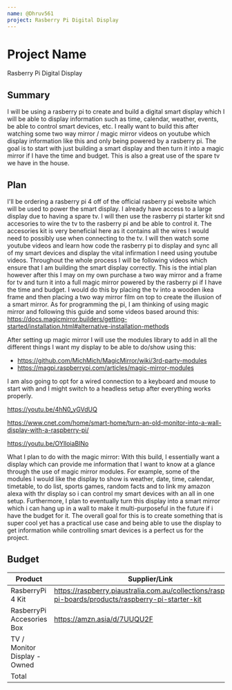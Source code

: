 ```yaml
---
name: @Dhruv561
project: Rasberry Pi Digital Display
---
```


# Project Name
Rasberry Pi Digital Display

## Summary
I will be using a rasberry pi to create and build a digital smart display which I will be able to display information such as time, calendar, weather, events, be able to control smart devices, etc. I really want to build this after watching some two way mirror / magic mirror videos on youtube which display information like this and only being powered by a rasberry pi. The goal is to start with just building a smart display and then turn it into a magic mirror if I have the time and budget. This is also a great use of the spare tv we have in the house.


## Plan

I'll be ordering a rasberry pi 4 off of the official rasberry pi website which will be used to power the smart display. I already have access to a large display due to having a spare tv. I will then use the rasberry pi starter kit snd accesories to wire the tv to the rasberry pi and be able to control it. The accesories kit is very beneficial here as it contains all the wires I would need to possibly use when connecting to the tv. I will then watch some youtube videos and learn how code the rasberry pi to display and sync all of my smart devices and display the vital infirmation I need using youtube videos. Throughout the whole process I will be following videos which ensure that I am building the smart display correctly. This is the intial plan however after this I may on my own purchase a two way mirror and a frame for tv and turn it into a full magic mirror powered by the rasberry pi if I have the time and budget. I would do this by placing the tv into a wooden ikea frame and then placing a two way mirror film on top to create the illusion of a smart mirror. As for programming the pi, I am thinking of using magic mirror and following this guide and some videos based around this:
https://docs.magicmirror.builders/getting-started/installation.html#alternative-installation-methods

After setting up magic mirror I will use the modules library to add in all the different things I want my display to be able to do/show using this:

- https://github.com/MichMich/MagicMirror/wiki/3rd-party-modules
- https://magpi.raspberrypi.com/articles/magic-mirror-modules

I am also going to opt for a wired connection to a keyboard and mouse to start with and I might switch to a headless setup after everything works properly.

https://youtu.be/4hN0_yGVdUQ

https://www.cnet.com/home/smart-home/turn-an-old-monitor-into-a-wall-display-with-a-raspberry-pi/

https://youtu.be/OYlloiaBINo

What I plan to do with the magic mirror:
With this build, I essentially want a display which can provide me information that I want to know at a glance through the use of magic mirror modules. For example, some of the modules I would like the display to show is weather, date, time, calendar, timetable, to do list, sports games, random facts and to link my amazon alexa with thr display so i can control my smart devices with an all in one setup. Furthermore, I plan to eventually turn this display into a smart mirror which i can hang up in a wall to make it multi-purposeful in the future if i have the budget for it. The overall goal for this is to create something that is super cool yet has a practical use case and being able to use the display to get information while controlling smart devices is a perfect us for the project.

## Budget

| Product         | Supplier/Link                         | Cost   |
| --------------- | ------------------------------------- | ------ |
| RasberryPi 4 Kit  | https://raspberry.piaustralia.com.au/collections/raspberry-pi-boards/products/raspberry-pi-starter-kit| $192 |
| RasberryPi Accesories Box | https://amzn.asia/d/7UUQU2F | $56    |
| TV / Monitor Display - Owned|                           | $0     |
| Total         |                                         | $248   |
